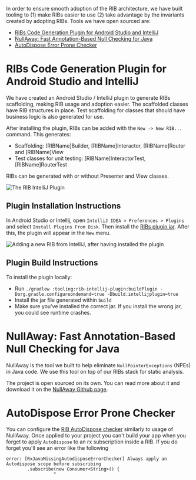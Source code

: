 In order to ensure smooth adoption of the RIB architecture, we have built tooling to (1) make RIBs easier to use (2) take advantage by the invariants created by adopting RIBs. Tools we have open sourced are:

- [RIBs Code Generation Plugin for Android Studio and IntelliJ](#ribs-code-generation-plugin-for-android-studio-and-intellij)
- [NullAway: Fast Annotation-Based Null Checking for Java](#nullaway-fast-annotation-based-null-checking-for-java)
- [AutoDispose Error Prone Checker](#autodispose-error-prone-checker)


# RIBs Code Generation Plugin for Android Studio and IntelliJ

We have created an Android Studio / IntelliJ plugin to generate RIBs scaffolding, making RIB usage and adoption easier. The scaffolded classes have RIB structures in place. Test scaffolding for classes that should have business logic is also generated for use.

After installing the plugin, RIBs can be added with the `New -> New RIB...` command. This generates:
- Scaffolding: [RIBName]Builder, [RIBName]Interactor, [RIBName]Router and [RIBName]View
- Test classes for unit testing: [RIBName]InteractorTest, [RIBName]RouterTest

RIBs can be generated with or without Presenter and View classes.

![The RIB IntelliJ Plugin](https://github.com/uber/ribs/blob/assets/tooling_assets/android-rib-plugin-1.png)

## Plugin Installation Instructions

In Android Studio or Intellij, open `IntelliJ IDEA > Preferences > Plugins` and select `Install Plugins From Disk`. Then install the [RIBs plugin jar](https://github.com/uber/RIBs/blob/master/android/tooling/rib-intellij-plugin/deploy/rib-intellij-plugin.jar?raw=true). After this, the plugin will appear in the `New` menu.

![Adding a new RIB from IntelliJ, after having installed the plugin](https://github.com/uber/ribs/blob/assets/tooling_assets/android-rib-plugin-2.png)

## Plugin Build Instructions

To install the plugin locally:
* Run `./gradlew :tooling:rib-intellij-plugin:buildPlugin -Dorg.gradle.configureondemand=true -Dbuild.intellijplugin=true`
* Install the jar file generated within `build`
* Make sure you've installed the correct jar. If you install the wrong jar, you could see runtime crashes.

# NullAway: Fast Annotation-Based Null Checking for Java

NullAway is the tool we built to help eliminate `NullPointerExceptions` (NPEs) in Java code. We use this tool on top of our RIBs stack for static analysis.

The project is open sourced on its own. You can read more about it and download it on the [NullAway Github page](https://github.com/uber/NullAway).

# AutoDispose Error Prone Checker

You can configure the [RIB AutoDispose checker](https://github.com/uber/RIBs/tree/master/android/tooling/autodispose-error-prone-checker) similarly to usage of NullAway. Once applied to your project you can't build your app when you forget to apply `AutoDispose` to an rx subscription inside a RIB. If you do forget you'll see an error like the following

```
error: [RxJavaMissingAutodisposeErrorChecker] Always apply an Autodispose scope before subscribing
        .subscribe(new Consumer<String>() {
                  ^
```